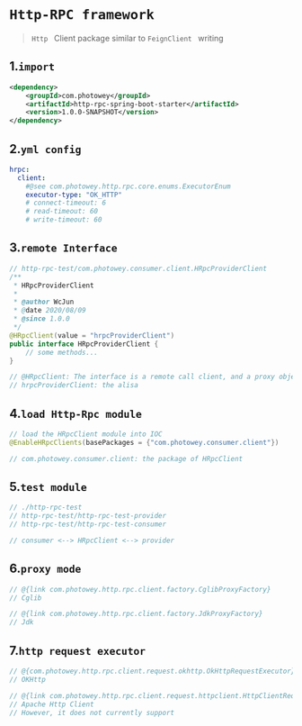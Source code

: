 # `Http-RPC framework`

> `Http ` Client package similar to `FeignClient ` writing



## 1.`import`

```xml
<dependency>
    <groupId>com.photowey</groupId>
    <artifactId>http-rpc-spring-boot-starter</artifactId>
    <version>1.0.0-SNAPSHOT</version>
</dependency>
```



## 2.`yml config`

```yml
hrpc:
  client:
    #@see com.photowey.http.rpc.core.enums.ExecutorEnum
    executor-type: "OK_HTTP"
    # connect-timeout: 6
    # read-timeout: 60
    # write-timeout: 60
```



## 3.`remote Interface`

```java
// http-rpc-test/com.photowey.consumer.client.HRpcProviderClient
/**
 * HRpcProviderClient
 *
 * @author WcJun
 * @date 2020/08/09
 * @since 1.0.0
 */
@HRpcClient(value = "hrpcProviderClient")
public interface HRpcProviderClient {
    // some methods...
}

// @HRpcClient: The interface is a remote call client, and a proxy object needs to be generated
// hrpcProviderClient: the alisa
```



## 4.`load Http-Rpc module`

```java
// load the HRpcClient module into IOC
@EnableHRpcClients(basePackages = {"com.photowey.consumer.client"})

// com.photowey.consumer.client: the package of HRpcClient
```



## 5.`test module`

```java
// ./http-rpc-test
// http-rpc-test/http-rpc-test-provider
// http-rpc-test/http-rpc-test-consumer

// consumer <--> HRpcClient <--> provider
```



## 6.`proxy mode`

```java
// @{link com.photowey.http.rpc.client.factory.CglibProxyFactory}
// Cglib

// @{link com.photowey.http.rpc.client.factory.JdkProxyFactory}
// Jdk
```



## 7.`http request executor`

```java
// @{com.photowey.http.rpc.client.request.okhttp.OkHttpRequestExecutor}
// OKHttp

// @{link com.photowey.http.rpc.client.request.httpclient.HttpClientRequestExecutor}
// Apache Http Client
// However, it does not currently support
```

